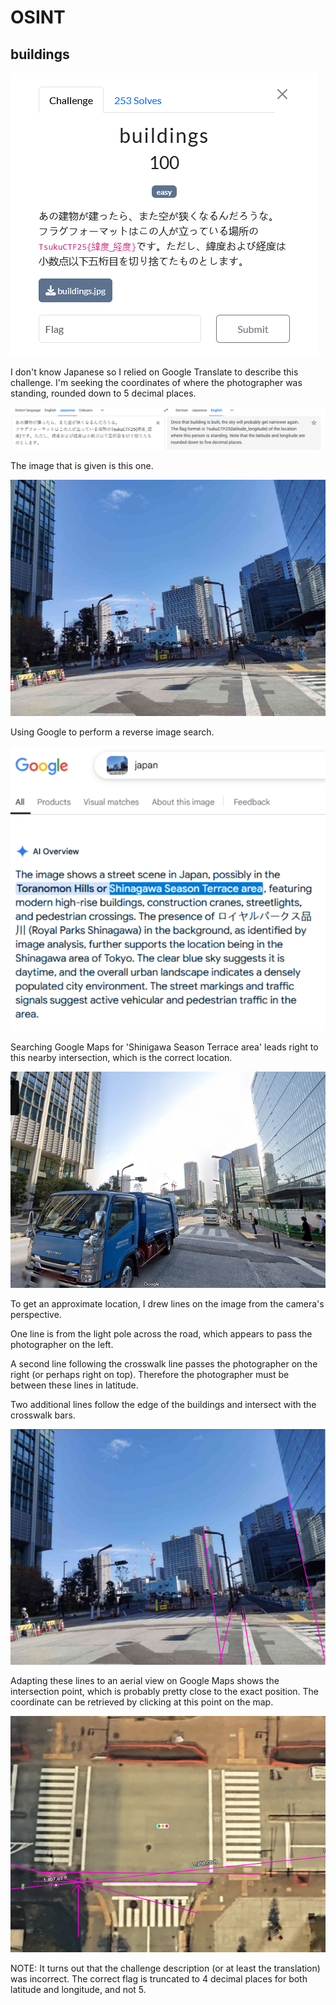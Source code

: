 # OSINT

## buildings

![alt text](image-1.png)

I don't know Japanese so I relied on Google Translate to describe this challenge. I'm seeking the coordinates of where the photographer was standing, rounded down to 5 decimal places.

![alt text](image-5.png)

The image that is given is this one.

![alt text](image-2.png)

Using Google to perform a reverse image search.

![alt text](image-3.png)

Searching Google Maps for 'Shinigawa Season Terrace area' leads right to this nearby intersection, which is the correct location.

![alt text](image-4.png)

To get an approximate location, I drew lines on the image from the camera's perspective.

One line is from the light pole across the road, which appears to pass the photographer on the left.

A second line following the crosswalk line passes the photographer on the right (or perhaps right on top). Therefore the photographer must be between these lines in latitude.

Two additional lines follow the edge of the buildings and intersect with the crosswalk bars.

![alt text](image-6.png)

Adapting these lines to an aerial view on Google Maps shows the intersection point, which is probably pretty close to the exact position. The coordinate can be retrieved by clicking at this point on the map.

![alt text](image-7.png)

NOTE: It turns out that the challenge description (or at least the translation) was incorrect. The correct flag is truncated to 4 decimal places for both latitude and longitude, and not 5.
